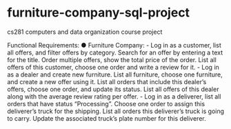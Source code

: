 # furniture-company-sql-project
cs281 computers and data organization course project

  Functional Requirements:
    ● Furniture Company:
        - Log in as a customer, list all offers, and filter offers by category. Search for an offer by entering a text for the title. Order multiple offers, show the total price           of the order. List all offers of this customer, choose one order and write a review for it.
        - Log in as a dealer and create new furniture. List all furniture, choose one furniture, and create a new offer using it. List all orders that include this dealer’s                offers, choose one order, and update its status. List all offers of this dealer along with the average review rating per offer.
        - Log in as a deliverer, list all orders that have status “Processing”. Choose one order to assign this deliverer’s truck for the shipping. List all orders this                    deliverer’s truck is going to carry. Update the associated truck’s plate number for this deliverer.
